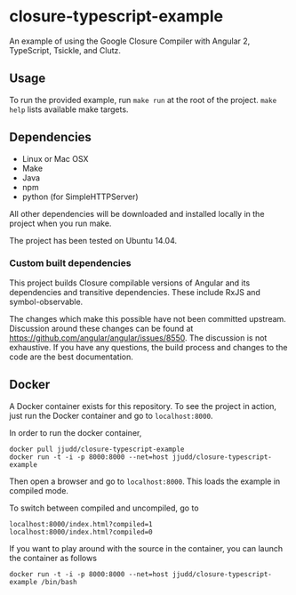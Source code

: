 # closure-typescript-example
An example of using the Google Closure Compiler with Angular 2, TypeScript,
Tsickle, and Clutz.

## Usage
To run the provided example, run `make run` at the root of the project. `make
help` lists available make targets.

## Dependencies
* Linux or Mac OSX
* Make
* Java
* npm
* python (for SimpleHTTPServer)

All other dependencies will be downloaded and installed locally in the project
when you run make.

The project has been tested on Ubuntu 14.04.

### Custom built dependencies
This project builds Closure compilable versions of Angular and its dependencies
and transitive dependencies. These include RxJS and symbol-observable.

The changes which make this possible have not been committed upstream. Discussion
around these changes can be found at https://github.com/angular/angular/issues/8550.
The discussion is not exhaustive. If you have any questions, the build process and
changes to the code are the best documentation.

## Docker
A Docker container exists for this repository. To see the project in action,
just run the Docker container and go to `localhost:8000`.

In order to run the docker container,
```
docker pull jjudd/closure-typescript-example
docker run -t -i -p 8000:8000 --net=host jjudd/closure-typescript-example
```

Then open a browser and go to `localhost:8000`. This loads the example in
compiled mode.

To switch between compiled and uncompiled, go to

```
localhost:8000/index.html?compiled=1
localhost:8000/index.html?compiled=0
```

If you want to play around with the source in the container, you can launch
the container as follows

```
docker run -t -i -p 8000:8000 --net=host jjudd/closure-typescript-example /bin/bash
```
